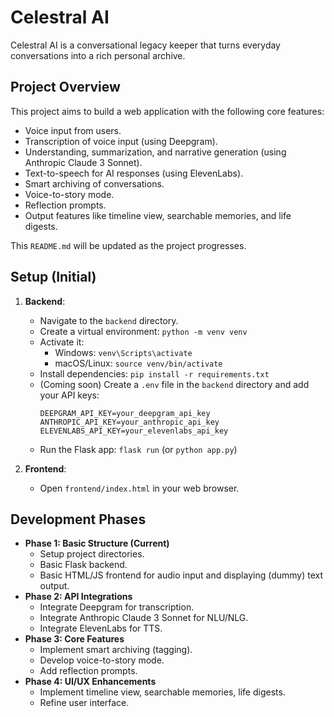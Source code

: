 # Celestral AI

Celestral AI is a conversational legacy keeper that turns everyday conversations into a rich personal archive.

## Project Overview

This project aims to build a web application with the following core features:
- Voice input from users.
- Transcription of voice input (using Deepgram).
- Understanding, summarization, and narrative generation (using Anthropic Claude 3 Sonnet).
- Text-to-speech for AI responses (using ElevenLabs).
- Smart archiving of conversations.
- Voice-to-story mode.
- Reflection prompts.
- Output features like timeline view, searchable memories, and life digests.

This `README.md` will be updated as the project progresses.

## Setup (Initial)

1.  **Backend**:
    - Navigate to the `backend` directory.
    - Create a virtual environment: `python -m venv venv`
    - Activate it:
        - Windows: `venv\Scripts\activate`
        - macOS/Linux: `source venv/bin/activate`
    - Install dependencies: `pip install -r requirements.txt`
    - (Coming soon) Create a `.env` file in the `backend` directory and add your API keys:
      ```
      DEEPGRAM_API_KEY=your_deepgram_api_key
      ANTHROPIC_API_KEY=your_anthropic_api_key
      ELEVENLABS_API_KEY=your_elevenlabs_api_key
      ```
    - Run the Flask app: `flask run` (or `python app.py`)

2.  **Frontend**:
    - Open `frontend/index.html` in your web browser.

## Development Phases

- **Phase 1: Basic Structure (Current)**
    - Setup project directories.
    - Basic Flask backend.
    - Basic HTML/JS frontend for audio input and displaying (dummy) text output.
- **Phase 2: API Integrations**
    - Integrate Deepgram for transcription.
    - Integrate Anthropic Claude 3 Sonnet for NLU/NLG.
    - Integrate ElevenLabs for TTS.
- **Phase 3: Core Features**
    - Implement smart archiving (tagging).
    - Develop voice-to-story mode.
    - Add reflection prompts.
- **Phase 4: UI/UX Enhancements**
    - Implement timeline view, searchable memories, life digests.
    - Refine user interface. 